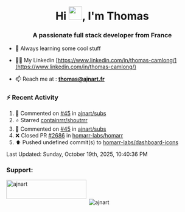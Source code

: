 <h1 align="center">Hi <img height="35px" src="https://raw.githubusercontent.com/MartinHeinz/MartinHeinz/master/wave.gif" width="35px"/>, I'm Thomas</h1>
<h3 align="center">A passionate full stack developer from France</h3>

- 🌱 Always learning some cool stuff 

- 👨‍💻 My Linkedin [https://www.linkedin.com/in/thomas-camlong/](https://www.linkedin.com/in/thomas-camlong/)

- 📫 Reach me at : **thomas@ajnart.fr**

### :zap: Recent Activity

<!--RECENT_ACTIVITY:start-->
1. 💬 Commented on [#45](https://github.com/ajnart/subs/pull/45#issuecomment-3414474818) in [ajnart/subs](https://github.com/ajnart/subs)<br>
2. ⭐ Starred [containrrr/shoutrrr](https://github.com/containrrr/shoutrrr)<br>
3. 💬 Commented on [#45](https://github.com/ajnart/subs/pull/45#issuecomment-3406790771) in [ajnart/subs](https://github.com/ajnart/subs)<br>
4. ❌ Closed PR [#2686](undefined) in [homarr-labs/homarr](https://github.com/homarr-labs/homarr)<br>
5. ⬆️ Pushed undefined commit(s) to [homarr-labs/dashboard-icons](https://github.com/homarr-labs/dashboard-icons)<br>
<!--RECENT_ACTIVITY:end-->

<!--RECENT_ACTIVITY:last_update-->
Last Updated: Sunday, October 19th, 2025, 10:40:36 PM
<!--RECENT_ACTIVITY:last_update_end-->
<h3 align="left">Support:</h3>
<p><a href="https://ko-fi.com/ajnart"> <img align="left" src="https://cdn.ko-fi.com/cdn/kofi3.png?v=3" height="50" width="210" alt="ajnart" /></a></p><br><br>

<p>&nbsp;<img align="center" src="https://github-readme-stats.vercel.app/api?username=ajnart&show_icons=true&theme=tokyonight&locale=en" alt="ajnart" /></p>
